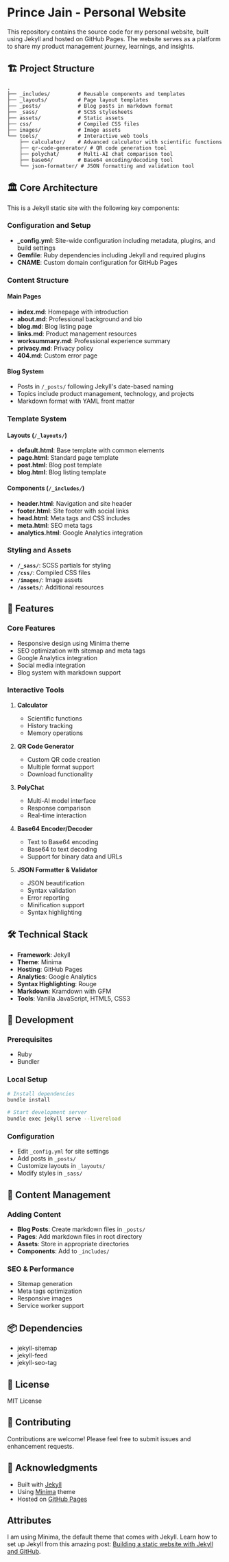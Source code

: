 # Prince Jain - Personal Website

This repository contains the source code for my personal website, built using Jekyll and hosted on GitHub Pages. The website serves as a platform to share my product management journey, learnings, and insights.

## 🏗️ Project Structure

```
.
├── _includes/         # Reusable components and templates
├── _layouts/          # Page layout templates
├── _posts/            # Blog posts in markdown format
├── _sass/             # SCSS stylesheets
├── assets/            # Static assets
├── css/               # Compiled CSS files
├── images/            # Image assets
└── tools/             # Interactive web tools
    ├── calculator/    # Advanced calculator with scientific functions
    ├── qr-code-generator/ # QR code generation tool
    ├── polychat/      # Multi-AI chat comparison tool
    ├── base64/        # Base64 encoding/decoding tool
    └── json-formatter/ # JSON formatting and validation tool
```

## 🏛️ Core Architecture

This is a Jekyll static site with the following key components:

### Configuration and Setup
- **_config.yml**: Site-wide configuration including metadata, plugins, and build settings
- **Gemfile**: Ruby dependencies including Jekyll and required plugins
- **CNAME**: Custom domain configuration for GitHub Pages

### Content Structure

#### Main Pages
- **index.md**: Homepage with introduction
- **about.md**: Professional background and bio
- **blog.md**: Blog listing page
- **links.md**: Product management resources
- **worksummary.md**: Professional experience summary
- **privacy.md**: Privacy policy
- **404.md**: Custom error page

#### Blog System
- Posts in `/_posts/` following Jekyll's date-based naming
- Topics include product management, technology, and projects
- Markdown format with YAML front matter

### Template System

#### Layouts (`/_layouts/`)
- **default.html**: Base template with common elements
- **page.html**: Standard page template
- **post.html**: Blog post template
- **blog.html**: Blog listing template

#### Components (`/_includes/`)
- **header.html**: Navigation and site header
- **footer.html**: Site footer with social links
- **head.html**: Meta tags and CSS includes
- **meta.html**: SEO meta tags
- **analytics.html**: Google Analytics integration

### Styling and Assets
- **`/_sass/`**: SCSS partials for styling
- **`/css/`**: Compiled CSS files
- **`/images/`**: Image assets
- **`/assets/`**: Additional resources

## 🚀 Features

### Core Features
- Responsive design using Minima theme
- SEO optimization with sitemap and meta tags
- Google Analytics integration
- Social media integration
- Blog system with markdown support

### Interactive Tools
1. **Calculator**
   - Scientific functions
   - History tracking
   - Memory operations

2. **QR Code Generator**
   - Custom QR code creation
   - Multiple format support
   - Download functionality

3. **PolyChat**
   - Multi-AI model interface
   - Response comparison
   - Real-time interaction

4. **Base64 Encoder/Decoder**
   - Text to Base64 encoding
   - Base64 to text decoding
   - Support for binary data and URLs

5. **JSON Formatter & Validator**
   - JSON beautification
   - Syntax validation
   - Error reporting
   - Minification support
   - Syntax highlighting

## 🛠️ Technical Stack

- **Framework**: Jekyll
- **Theme**: Minima
- **Hosting**: GitHub Pages
- **Analytics**: Google Analytics
- **Syntax Highlighting**: Rouge
- **Markdown**: Kramdown with GFM
- **Tools**: Vanilla JavaScript, HTML5, CSS3

## 🚀 Development

### Prerequisites
- Ruby
- Bundler

### Local Setup
```bash
# Install dependencies
bundle install

# Start development server
bundle exec jekyll serve --livereload
```

### Configuration
- Edit `_config.yml` for site settings
- Add posts in `_posts/`
- Customize layouts in `_layouts/`
- Modify styles in `_sass/`

## 📝 Content Management

### Adding Content
- **Blog Posts**: Create markdown files in `_posts/`
- **Pages**: Add markdown files in root directory
- **Assets**: Store in appropriate directories
- **Components**: Add to `_includes/`

### SEO & Performance
- Sitemap generation
- Meta tags optimization
- Responsive images
- Service worker support

## 📦 Dependencies

- jekyll-sitemap
- jekyll-feed
- jekyll-seo-tag

## 📄 License

MIT License

## 🤝 Contributing

Contributions are welcome! Please feel free to submit issues and enhancement requests.

## 🙏 Acknowledgments

- Built with [Jekyll](https://jekyllrb.com/)
- Using [Minima](https://github.com/jekyll/minima) theme
- Hosted on [GitHub Pages](https://pages.github.com/)

## Attributes

I am using Minima, the default theme that comes with Jekyll.
Learn how to set up Jekyll from this amazing post:
[Building a static website with Jekyll and GitHub](https://programminghistorian.org/en/lessons/building-static-sites-with-jekyll-github-pages). 


<!-- Comments on using Github Pages using Visual Studio Code: -->
<!--  bundle exec jekyll serve --livereload -->